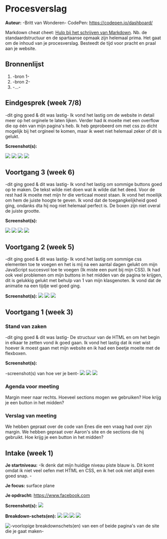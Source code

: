 # Procesverslag
**Auteur:** -Britt van Wonderen-
CodePen: https://codepen.io/dashboard/

Markdown cheat cheet: [Hulp bij het schrijven van Markdown](https://github.com/adam-p/markdown-here/wiki/Markdown-Cheatsheet). Nb. de standaardstructuur en de spartaanse opmaak zijn helemaal prima. Het gaat om de inhoud van je procesverslag. Besteedt de tijd voor pracht en praal aan je website.



## Bronnenlijst
1. -bron 1-
2. -bron 2-
3. -...-



## Eindgesprek (week 7/8)

-dit ging goed & dit was lastig-
Ik vond het lastig om de website in detail meer op het orginele te laten lijken. Verder had ik moeite met een overflow die op één van mijn pagina's heb. Ik heb geprobeerd om met css zo dicht mogelijk bij het orgineel te komen, maar ik weet niet helemaal zeker of dit is gelukt. 


**Screenshot(s):**

<img src="/images/Screenshot7,1.png">
<img src="/images/Screenshot7,2.png">
<img src="/images/Screenshot7,3.png">
<img src="/images/Screenshot7,4.png">


## Voortgang 3 (week 6)

-dit ging goed & dit was lastig-
Ik vond het lastig om sommige buttons goed op te maken. De tekst wilde niet doen wat ik wilde dat het deed. Voor de rest had ik moeite met mijn hr die verticaal moest staan. Ik vond het moeilijk om hem de juiste hoogte te geven. 
Ik vond dat de toegangkelijkheid goed ging, ondanks dta hij nog niet helemaal perfect is. De boxen zijn niet overal de juiste grootte.

**Screenshot(s):**

<img src="/images/Screenshot6,1.png">
<img src="/images/Screenshot6,2.png">
<img src="/images/Screenshot6,3.png">
<img src="/images/Screenshot6,4.png">


## Voortgang 2 (week 5)

-dit ging goed & dit was lastig-
Ik vond het lastig om sommige css elementen toe te voegen en het is mij na een aantal dagen gelukt om mijn JavaScript succesvol toe te voegen (Ik miste een punt bij mijn CSS). Ik had ook veel problemen om mijn buttons in het midden van de pagina te krijgen, dit is gelukkig gelukt met behulp van 1 van mijn klasgenoten.
Ik vond dat de animatie na een tijdje wel goed ging.

**Screenshot(s):**
<img src="/images/Screenshot5,1.png">
<img src="/images/Screenshot5,2.png">
<img src="/images/Screenshot5,3.png">


## Voortgang 1 (week 3)

### Stand van zaken

-dit ging goed & dit was lastig-
De structuur van de HTML en om het begin in elkaar te zetten vond ik goed gaan. Ik vond het lastig dat ik niet wist hoever ik moest gaan met mijn website en ik had een beetje moeite met de flexboxen.

**Screenshot(s):**

-screenshot(s) van hoe ver je bent-
<img src="/images/Screenshot3,1.png">
<img src="/images/Screenshot3,2.png">
<img src="/images/Screenshot3,3.png">


### Agenda voor meeting

Margin meer naar rechts. Hoeveel sections mogen we gebruiken? Hoe krijg je een button in het midden?

### Verslag van meeting

We hebben gepraat over de code van Enes die een vraag had over zijn margin. We hebben gepraat over Aaron's site en de sections die hij gebruikt. Hoe krijg je een button in het midden?



## Intake (week 1)

**Je startniveau:** -Ik denk dat mijn huidige niveau piste blauw is. Dit komt omdat ik niet veel oefen met HTML en CSS, en ik het ook niet altijd even goed snap. -

**Je focus:** surface plane

**Je opdracht:** https://www.facebook.com 

**Screenshot(s):**
<img src="/images/Facebook.profiel.jpg">

**Breakdown-schets(en):**
<img src="/images/Facebook.week1.breakdown-01.png">
<img src="/images/Facebook.week1.breakdown-02.png">
<img src="/images/Facebook.week1.breakdown-03.png">
<img src="/images/Facebook.week1.breakdown-04.png">


![-voorlopige breakdownschets(en) van een of beide pagina's van de site die je gaat maken-](images/dummy-image.svg)
